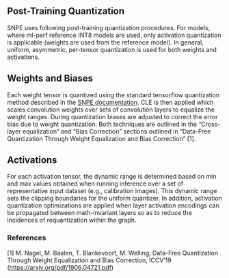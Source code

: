 ## **Post-Training Quantization**
SNPE uses following post-training quantization procedures. For models, where ml-perf reference INT8 models are used, only activation quantization is applicable (weights are used from the reference model).
In general, uniform, asymmetric, per-tensor quantization is used for both weights and activations.

## Weights and Biases
Each weight tensor is quantized using the standard tensorflow quantization method described in the [SNPE documentation](https://developer.qualcomm.com/docs/snpe/quantized_models.html). CLE is then applied which scales convolution weights over sets of convolution layers to equalize the weight ranges. During quantization biases are adjusted to correct the error bias due to weight quantization. Both techniques are outlined in the “Cross-layer equalization” and “Bias Correction” sections outlined in “Data-Free Quantization Through Weight Equalization and Bias Correction” [1].

## Activations
For each activation tensor, the dynamic range is determined based on min and max values obtained when running inference over a set of representative input dataset (e.g., calibration images). This dynamic range sets the clipping boundaries for the uniform quantizer. In addition, activation quantization optimizations are applied when layer activation encodings can be propagated between math-invariant layers so as to reduce the incidences of requantization within the graph.


### References
[1] M. Nagel, M. Baalen, T. Blankevoort, M. Welling, Data-Free Quantization Through Weight Equalization and Bias Correction, ICCV’19 (https://arxiv.org/pdf/1906.04721.pdf)
